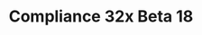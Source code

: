 ---
layout: post
title: Compliance 32x Beta 18
permalink: /compliance32x/B18
header-img: https://database.faithfulpack.net/images/website/posts/32x/B18.jpg

long_text: |
  Over the past few weeks, Compliance has become a lot more active as a community and as such, we're happy to announce another beta so soon after the last one! This release includes some long awaited textures such as the wolf textures and more of the villager textures. The mountain goat is also butting in and has included itself in this beta! Our artists are striving as always to make it so that the textures in the resource pack are the most consistent and high quality that they can be so we have also changed quite a few of the plant textures to fit better with the rest of the resource pack. Any bugs with the panorama that you may have spotted in the last version on both Java Edition and Bedrock Edition are now also fixed.
  <br><br>
  (NOTE&#58; This version of the pack is compatible with both Java 1.17.1 and 1.18.1. For convenience, we are releasing the update as a single pack. That means you'll get a warning when trying to use the pack in 1.17.1, but you can safely disregard it.)

main_changelog: changelogs/compliance32

downloads:
  - 1.17.1 - 1.18.x for Java Edition:
      GitHub: https://github.com/Faithful-Resource-Pack/Faithful-Java-32x/releases/download/beta-18/Compliance-32x-Java-Beta-18.zip
      CurseForge: https://www.curseforge.com/minecraft/texture-packs/faithful-32x/download/3583725
  - 1.18.x for Bedrock Edition:
      GitHub: https://github.com/Faithful-Resource-Pack/Faithful-Bedrock-32x/releases/download/beta-18/Compliance-32x-Bedrock-Beta-18.mcpack
      CurseForge: https://www.curseforge.com/minecraft-bedrock/addons/compliance-32x-bedrock/download/3583726
---